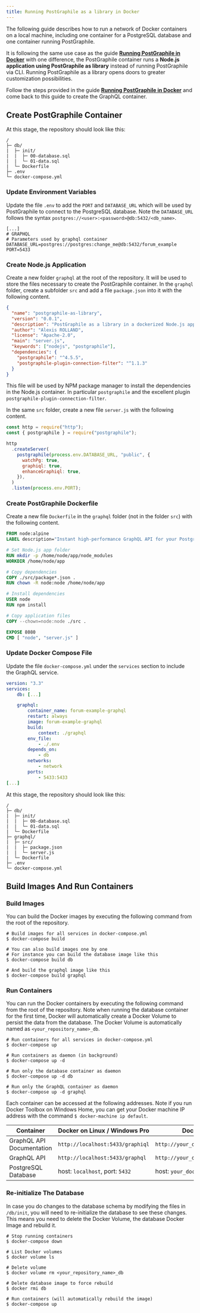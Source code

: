 ```yaml
---
title: Running PostGraphile as a library in Docker
---
```


The following guide describes how to run a network of Docker containers on a
local machine, including one container for a PostgreSQL database and one
container running PostGraphile.

It is following the same use case as the guide
**[Running PostGraphile in Docker](./running-postgraphile-in-docker)** with one
difference, the PostGraphile container runs a **Node.js application using
PostGraphile as library** instead of running PostGraphile via CLI. Running
PostGraphile as a library opens doors to greater customization possibilities.

Follow the steps provided in the guide
**[Running PostGraphile in Docker](./running-postgraphile-in-docker)** and come
back to this guide to create the GraphQL container.

## Create PostGraphile Container

At this stage, the repository should look like this:

```
/
├─ db/
|  ├─ init/
|  |  ├─ 00-database.sql
|  |  └─ 01-data.sql
|  └─ Dockerfile
├─ .env
└─ docker-compose.yml
```

### Update Environment Variables

Update the file `.env` to add the `PORT` and `DATABASE_URL` which will be used
by PostGraphile to connect to the PostgreSQL database. Note the `DATABASE_URL`
follows the syntax `postgres://<user>:<password>@db:5432/<db_name>`.

```
[...]
# GRAPHQL
# Parameters used by graphql container
DATABASE_URL=postgres://postgres:change_me@db:5432/forum_example
PORT=5433
```

### Create Node.js Application

Create a new folder `graphql` at the root of the repository. It will be used to
store the files necessary to create the PostGraphile container. In the `graphql`
folder, create a subfolder `src` and add a file `package.json` into it with the
following content.

```json
{
  "name": "postgraphile-as-library",
  "version": "0.0.1",
  "description": "PostGraphile as a library in a dockerized Node.js application.",
  "author": "Alexis ROLLAND",
  "license": "Apache-2.0",
  "main": "server.js",
  "keywords": ["nodejs", "postgraphile"],
  "dependencies": {
    "postgraphile": "^4.5.5",
    "postgraphile-plugin-connection-filter": "^1.1.3"
  }
}
```

This file will be used by NPM package manager to install the dependencies in the
Node.js container. In particular `postgraphile` and the excellent plugin
`postgraphile-plugin-connection-filter`.

In the same `src` folder, create a new file `server.js` with the following
content.

```js
const http = require("http");
const { postgraphile } = require("postgraphile");

http
  .createServer(
    postgraphile(process.env.DATABASE_URL, "public", {
      watchPg: true,
      graphiql: true,
      enhanceGraphiql: true,
    }),
  )
  .listen(process.env.PORT);
```

### Create PostGraphile Dockerfile

Create a new file `Dockerfile` in the `graphql` folder (not in the folder `src`)
with the following content.

```dockerfile
FROM node:alpine
LABEL description="Instant high-performance GraphQL API for your PostgreSQL database https://github.com/graphile/postgraphile"

# Set Node.js app folder
RUN mkdir -p /home/node/app/node_modules
WORKDIR /home/node/app

# Copy dependencies
COPY ./src/package*.json .
RUN chown -R node:node /home/node/app

# Install dependencies
USER node
RUN npm install

# Copy application files
COPY --chown=node:node ./src .

EXPOSE 8080
CMD [ "node", "server.js" ]
```

### Update Docker Compose File

Update the file `docker-compose.yml` under the `services` section to include the
GraphQL service.

```yml
version: "3.3"
services:
    db: [...]

    graphql:
        container_name: forum-example-graphql
        restart: always
        image: forum-example-graphql
        build:
            context: ./graphql
        env_file:
            - ./.env
        depends_on:
            - db
        networks:
            - network
        ports:
            - 5433:5433
[...]
```

At this stage, the repository should look like this:

```
/
├─ db/
|  ├─ init/
|  |  ├─ 00-database.sql
|  |  └─ 01-data.sql
|  └─ Dockerfile
├─ graphql/
|  ├─ src/
|  |  ├─ package.json
|  |  └─ server.js
|  └─ Dockerfile
├─ .env
└─ docker-compose.yml
```

## Build Images And Run Containers

### Build Images

You can build the Docker images by executing the following command from the root
of the repository.

```shell
# Build images for all services in docker-compose.yml
$ docker-compose build

# You can also build images one by one
# For instance you can build the database image like this
$ docker-compose build db

# And build the graphql image like this
$ docker-compose build graphql
```

### Run Containers

You can run the Docker containers by executing the following command from the
root of the repository. Note when running the database container for the first
time, Docker will automatically create a Docker Volume to persist the data from
the database. The Docker Volume is automatically named as
`<your_repository_name>_db`.

```shell
# Run containers for all services in docker-compose.yml
$ docker-compose up

# Run containers as daemon (in background)
$ docker-compose up -d

# Run only the database container as daemon
$ docker-compose up -d db

# Run only the GraphQL container as daemon
$ docker-compose up -d graphql
```

Each container can be accessed at the following addresses. Note if you run
Docker Toolbox on Windows Home, you can get your Docker machine IP address with
the command `$ docker-machine ip default`.

| Container                 | Docker on Linux / Windows Pro    | Docker on Windows Home                        |
| ------------------------- | -------------------------------- | --------------------------------------------- |
| GraphQL API Documentation | `http://localhost:5433/graphiql` | `http://your_docker_machine_ip:5433/graphiql` |
| GraphQL API               | `http://localhost:5433/graphql`  | `http://your_docker_machine_ip:5433/graphql`  |
| PostgreSQL Database       | host: `localhost`, port: `5432`  | host: `your_docker_machine_ip`, port: `5432`  |

### Re-initialize The Database

In case you do changes to the database schema by modifying the files in
`/db/init`, you will need to re-initialize the database to see these changes.
This means you need to delete the Docker Volume, the database Docker Image and
rebuild it.

```shell
# Stop running containers
$ docker-compose down

# List Docker volumes
$ docker volume ls

# Delete volume
$ docker volume rm <your_repository_name>_db

# Delete database image to force rebuild
$ docker rmi db

# Run containers (will automatically rebuild the image)
$ docker-compose up
```
